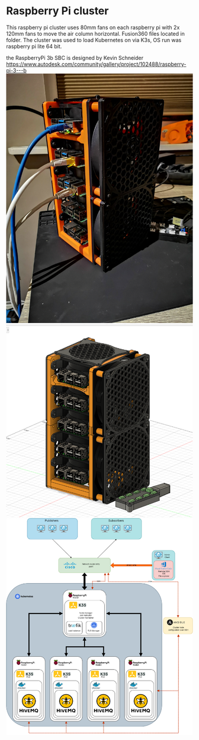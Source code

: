 # Raspberry Pi cluster
This raspberry pi cluster uses 80mm fans on each raspberry pi with 2x 120mm fans to move the air column horizontal. Fusion360 files located in folder.
The cluster was used to load Kubernetes on via K3s, OS run was raspberry pi lite 64 bit. 

the RaspberryPi 3b SBC is designed by Kevin Schneider
https://www.autodesk.com/community/gallery/project/102488/raspberry-pi-3---b
![alt text](https://github.com/FSkavlem/CAD_Raspberrypi_cluster/blob/main/Pictures/Cluster.jpg?raw=true)
![alt text](https://github.com/FSkavlem/CAD_Raspberrypi_cluster/blob/main/Pictures/Fusion360.png?raw=true)
![alt text](https://github.com/FSkavlem/CAD_Raspberrypi_cluster/blob/main/Pictures/SystemDesign.png?raw=true)
